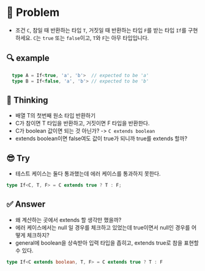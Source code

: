 # 📘 Problem

- 조건 `C`, 참일 때 반환하는 타입 `T`, 거짓일 때 반환하는 타입 `F`를 받는 타입 `If`를 구현하세요. `C`는 `true` 또는 `false`이고, `T`와 `F`는 아무 타입입니다.

## 🔍 example

```ts
  type A = If<true, 'a', 'b'>  // expected to be 'a'
  type B = If<false, 'a', 'b'> // expected to be 'b'
```

## 💭 Thinking

- 배열 T의 첫번째 원소 타입 반환하기
- C가 참이면 T 타입을 반환하고, 거짓이면 F 타입을 반환한다.
- C가 boolean 값이면 되는 것 아닌가? -> `C extends boolean`
- extends boolean이면 false여도 값이 true가 되니까 true를 extends 할까?

## 😎 Try
- 테스트 케이스는 둘다 통과했는데 에러 케이스를 통과하지 못한다.

```ts
type If<C, T, F> = C extends true ? T : F;
```

## ✅ Answer
- 왜 계산하는 곳에서 extends 할 생각만 했을까?
- 에러 케이스에서는 null 일 경우를 체크하고 있었는데 true이면서 null인 경우를 어떻게 체크하지?
- general에 boolean을 상속받아 입력 타입을 좁히고, extends true로 참을 표현할 수 있다.

```ts
type If<C extends boolean, T, F> = C extends true ? T : F
```
